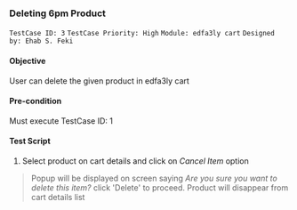 ### Deleting 6pm Product 
```TestCase ID: 3```
```TestCase Priority: High```
```Module: edfa3ly cart```
```Designed by: Ehab S. Feki```

#### Objective
User can delete the given product in edfa3ly cart
#### Pre-condition
Must execute TestCase ID: 1
#### Test Script
1. Select product on cart details and click on *Cancel Item* option
> Popup will be displayed on screen saying *Are you sure you want to delete this item?* click 'Delete' to proceed. Product will disappear from cart details list

